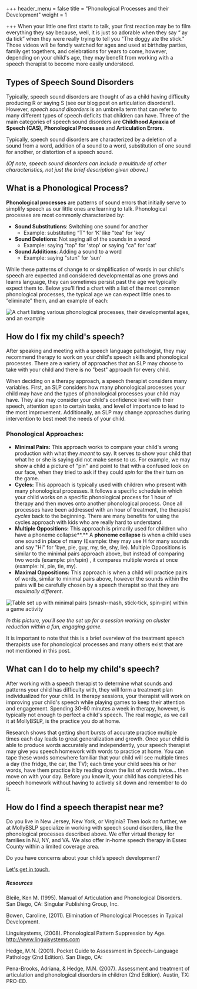 +++
header_menu = false
title = "Phonological Processes and their Development"
weight = 1

+++
When your little one first starts to talk, your first reaction may be to film everything they say because, well, it is just so adorable when they say “ ay da tick” when they were really trying to tell you "The doggy ate the stick." Those videos will be fondly watched for ages and used at birthday parties, family get togethers, and celebrations for years to come, however, depending on your child's age, they may benefit from working with a speech therapist to become more easily understood.

## Types of Speech Sound Disorders

Typically, speech sound disorders are thought of as a child having difficulty producing R or saying S (see our blog post on articulation disorders!). However, _speech sound disorders_ is an umbrella term that can refer to many different types of speech deficits that children can have. Three of the main categories of speech sound disorders are **Childhood Apraxia of Speech (CAS),** **Phonological Processes** and **Articulation Errors**.

Typically, speech sound disorders are characterized by a deletion of a sound from a word, addition of a sound to a word, substitution of one sound for another, or distortion of a speech sound.

_(Of note, speech sound disorders can include a multitude of other characteristics, not just the brief description given above.)_

## What is a Phonological Process?

**Phonological processes** are patterns of sound errors that initially serve to simplify speech as our little ones are learning to talk. Phonological processes are most commonly characterized by:

* **Sound Substitutions**: Switching one sound for another
  * Example: substituting “T” for ‘K’ like "tea" for 'key'
* **Sound Deletions**: Not saying all of the sounds in a word
  * Example: saying "top" for 'stop' or saying "ca" for 'cat'
* **Sound Additions**: Adding a sound to a word
  * Example: saying "stun" for 'sun'

While these patterns of change to or simplification of words in our child's speech are expected and considered developmental as one grows and learns language, they can sometimes persist past the age we typically expect them to. Below you’ll find a chart with a list of the most common phonological processes, the typical age we can expect little ones to “eliminate” them, and an example of each:

![A chart listing various phonological processes, their developmental ages, and an example](/uploads/phono-milestones.png "Phonological Processes Milestones Chart")

## How do I fix my child's speech?

After speaking and meeting with a speech language pathologist, they may recommend therapy to work on your child's speech skills and phonological processes. There are a variety of approaches that an SLP may choose to take with your child and there is no "best" approach for every child.

When deciding on a therapy approach, a speech therapist considers many variables. First, an SLP considers how many phonological processes your child may have and the types of phonological processes your child may have. They also may consider your child's confidence level with their speech, attention span to certain tasks, and level of importance to lead to the most improvement. Additionally, an SLP may change approaches during intervention to best meet the needs of your child.

### Phonological Approaches:

* **Minimal Pairs:** This approach works to compare your child's wrong production with what they _meant_ to say. It serves to show your child that what he or she is saying did not make sense to us. For example, we may show a child a picture of "pin" and point to that with a confused look on our face, when they tried to ask if they could _spin_ for the their turn on the game.
* **Cycles:** This approach is typically used with children who present with many phonological processes. It follows a specific schedule in which your child works on a specific phonological process for 1 hour of therapy and then moves onto another phonological process. Once all processes have been addressed with an hour of treatment, the therapist _cycles_ back to the beginning. There are many benefits for using the cycles approach with kids who are really hard to understand.
* **Multiple Oppositions:** This approach is primarily used for children who have a phoneme collapse**.** A **phoneme collapse** is when a child uses one sound in place of many (Example: they may use H for many sounds and say "Hi" for 'bye, pie, guy, my, tie, shy, lie). Multiple Oppositions is similar to the minimal pairs approach above, but instead of comparing two words (example: pin/spin) , it compares multiple words at once (example: hi, pie, tie, my).
* **Maximal Oppositions:** This approach is when a child will practice pairs of words, similar to minimal pairs above, however the sounds within the pairs will be carefully chosen by a speech therapist so that they are _maximally different_.

![Table set up with minimal pairs (smash-mash, stick-tick, spin-pin) within a game activity](/uploads/minimal-pairs.png "Minimal Pairs Therapy")

_In this picture, you'll see the set up for a session working on cluster reduction within a fun, engaging game._

It is important to note that this is a brief overview of the treatment speech therapists use for phonological processes and many others exist that are not mentioned in this post.

## What can I do to help my child's speech?

After working with a speech therapist to determine what sounds  and patterns your child has difficulty with, they will form a treatment plan individualized for your child. In therapy sessions, your therapist will work on improving your child's speech while playing games to keep their attention and engagement. Spending 30-60 minutes a week in therapy, however, is typically not enough to perfect a child's speech. The real _magic_, as we call it at MollyBSLP, is the practice you do at home.

Research shows that getting short bursts of accurate practice multiple times each day leads to great generalization and growth. Once your child is able to produce words accurately and independently, your speech therapist may give you speech homework with words to practice at home. You can tape these words somewhere familiar that your child will see multiple times a day (the fridge, the car, the TV); each time your child sees his or her words, have them practice it by reading down the list of words twice... then move on with your day. Before you know it, your child has completed his speech homework without having to actively sit down and remember to do it.

## How do I find a speech therapist near me?

Do you live in New Jersey, New York, or Virginia? Then look no further, we at MollyBSLP specialize in working with speech sound disorders, like the phonological processes described above. We offer virtual therapy for families in NJ, NY, and VA. We also offer in-home speech therapy in Essex County within a limited coverage area.

Do you have concerns about your child’s speech development?

[Let's get in touch.](/#let-s-get-in-touch)

##### Resources

Bleile, Ken M. (1995). Manual of Articulation and Phonological Disorders. San Diego, CA: Singular Publishing Group, Inc.

Bowen, Caroline, (2011). Elimination of Phonological Processes in Typical Development.

Linguisystems, (2008). Phonological Pattern Suppression by Age. http://www.linguisystems.com

Hedge, M.N. (2001). Pocket Guide to Assessment in Speech-Language Pathology (2nd Edition). San Diego, CA:

Pena-Brooks, Adriana, & Hedge, M.N. (2007). Assessment and treatment of articulation and phonological disorders in children (2nd Edition). Austin, TX: PRO-ED.